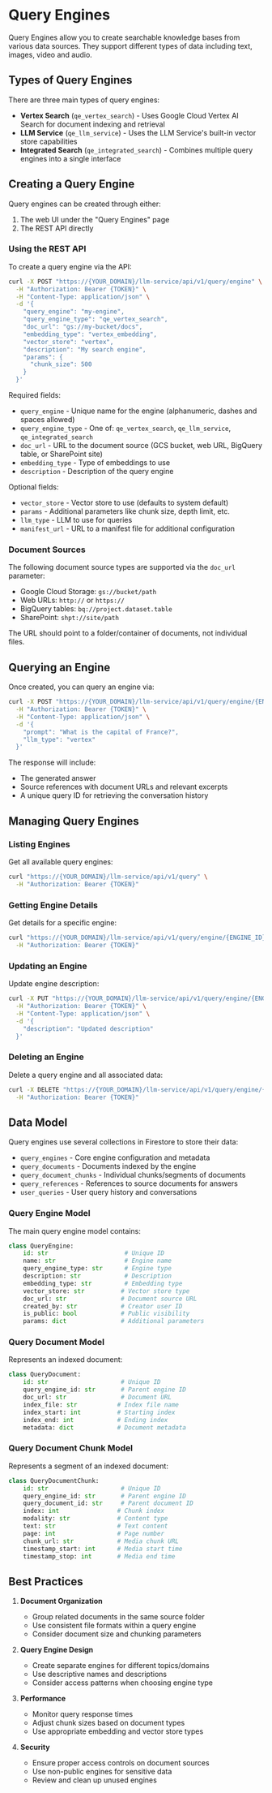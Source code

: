 # Query Engines

Query Engines allow you to create searchable knowledge bases from various data sources. They support different types of data including text, images, video and audio.

## Types of Query Engines

There are three main types of query engines:

- **Vertex Search** (`qe_vertex_search`) - Uses Google Cloud Vertex AI Search for document indexing and retrieval
- **LLM Service** (`qe_llm_service`) - Uses the LLM Service's built-in vector store capabilities
- **Integrated Search** (`qe_integrated_search`) - Combines multiple query engines into a single interface

## Creating a Query Engine

Query engines can be created through either:

1. The web UI under the "Query Engines" page
2. The REST API directly

### Using the REST API

To create a query engine via the API:

```bash
curl -X POST "https://{YOUR_DOMAIN}/llm-service/api/v1/query/engine" \
  -H "Authorization: Bearer {TOKEN}" \
  -H "Content-Type: application/json" \
  -d '{
    "query_engine": "my-engine",
    "query_engine_type": "qe_vertex_search",
    "doc_url": "gs://my-bucket/docs",
    "embedding_type": "vertex_embedding",
    "vector_store": "vertex",
    "description": "My search engine",
    "params": {
      "chunk_size": 500
    }
  }'
```

Required fields:
- `query_engine` - Unique name for the engine (alphanumeric, dashes and spaces allowed)
- `query_engine_type` - One of: `qe_vertex_search`, `qe_llm_service`, `qe_integrated_search`
- `doc_url` - URL to the document source (GCS bucket, web URL, BigQuery table, or SharePoint site)
- `embedding_type` - Type of embeddings to use
- `description` - Description of the query engine

Optional fields:
- `vector_store` - Vector store to use (defaults to system default)
- `params` - Additional parameters like chunk size, depth limit, etc.
- `llm_type` - LLM to use for queries
- `manifest_url` - URL to a manifest file for additional configuration

### Document Sources

The following document source types are supported via the `doc_url` parameter:

- Google Cloud Storage: `gs://bucket/path`
- Web URLs: `http://` or `https://`
- BigQuery tables: `bq://project.dataset.table` 
- SharePoint: `shpt://site/path`

The URL should point to a folder/container of documents, not individual files.

## Querying an Engine

Once created, you can query an engine via:

```bash
curl -X POST "https://{YOUR_DOMAIN}/llm-service/api/v1/query/engine/{ENGINE_ID}" \
  -H "Authorization: Bearer {TOKEN}" \
  -H "Content-Type: application/json" \
  -d '{
    "prompt": "What is the capital of France?",
    "llm_type": "vertex"
  }'
```

The response will include:
- The generated answer
- Source references with document URLs and relevant excerpts
- A unique query ID for retrieving the conversation history

## Managing Query Engines

### Listing Engines

Get all available query engines:

```bash
curl "https://{YOUR_DOMAIN}/llm-service/api/v1/query" \
  -H "Authorization: Bearer {TOKEN}"
```

### Getting Engine Details

Get details for a specific engine:

```bash
curl "https://{YOUR_DOMAIN}/llm-service/api/v1/query/engine/{ENGINE_ID}" \
  -H "Authorization: Bearer {TOKEN}"
```

### Updating an Engine

Update engine description:

```bash
curl -X PUT "https://{YOUR_DOMAIN}/llm-service/api/v1/query/engine/{ENGINE_ID}" \
  -H "Authorization: Bearer {TOKEN}" \
  -H "Content-Type: application/json" \
  -d '{
    "description": "Updated description"
  }'
```

### Deleting an Engine

Delete a query engine and all associated data:

```bash
curl -X DELETE "https://{YOUR_DOMAIN}/llm-service/api/v1/query/engine/{ENGINE_ID}" \
  -H "Authorization: Bearer {TOKEN}"
```

## Data Model

Query engines use several collections in Firestore to store their data:

- `query_engines` - Core engine configuration and metadata
- `query_documents` - Documents indexed by the engine
- `query_document_chunks` - Individual chunks/segments of documents
- `query_references` - References to source documents for answers
- `user_queries` - User query history and conversations

### Query Engine Model

The main query engine model contains:

```python
class QueryEngine:
    id: str                     # Unique ID
    name: str                   # Engine name
    query_engine_type: str      # Engine type
    description: str            # Description
    embedding_type: str         # Embedding type
    vector_store: str          # Vector store type
    doc_url: str               # Document source URL
    created_by: str            # Creator user ID
    is_public: bool            # Public visibility
    params: dict               # Additional parameters
```

### Query Document Model

Represents an indexed document:

```python
class QueryDocument:
    id: str                    # Unique ID  
    query_engine_id: str       # Parent engine ID
    doc_url: str               # Document URL
    index_file: str           # Index file name
    index_start: int          # Starting index
    index_end: int            # Ending index
    metadata: dict            # Document metadata
```

### Query Document Chunk Model

Represents a segment of an indexed document:

```python
class QueryDocumentChunk:
    id: str                    # Unique ID
    query_engine_id: str       # Parent engine ID
    query_document_id: str     # Parent document ID
    index: int                # Chunk index
    modality: str             # Content type
    text: str                 # Text content
    page: int                 # Page number
    chunk_url: str            # Media chunk URL
    timestamp_start: int      # Media start time
    timestamp_stop: int       # Media end time
```

## Best Practices

1. **Document Organization**
   - Group related documents in the same source folder
   - Use consistent file formats within a query engine
   - Consider document size and chunking parameters

2. **Query Engine Design**
   - Create separate engines for different topics/domains
   - Use descriptive names and descriptions
   - Consider access patterns when choosing engine type

3. **Performance**
   - Monitor query response times
   - Adjust chunk sizes based on document types
   - Use appropriate embedding and vector store types

4. **Security**
   - Ensure proper access controls on document sources
   - Use non-public engines for sensitive data
   - Review and clean up unused engines 